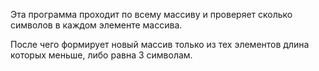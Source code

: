 Эта программа проходит по всему массиву и проверяет сколько символов в каждом элементе массива. 

После чего формирует новый массив только из тех элементов длина которых меньше, либо равна 3 символам.
